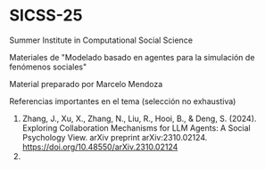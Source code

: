 # SICSS-25

Summer Institute in Computational Social Science

Materiales de "Modelado basado en agentes para la simulación de fenómenos sociales"

Material preparado por Marcelo Mendoza

Referencias importantes en el tema (selección no exhaustiva)

1. Zhang, J., Xu, X., Zhang, N., Liu, R., Hooi, B., & Deng, S. (2024). Exploring Collaboration Mechanisms for LLM Agents: A Social Psychology View. arXiv preprint arXiv:2310.02124. https://doi.org/10.48550/arXiv.2310.02124
2. 
